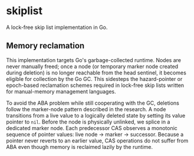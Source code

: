 # skiplist

A lock-free skip list implementation in Go.

## Memory reclamation

This implementation targets Go's garbage-collected runtime. Nodes are never
manually freed; once a node (or temporary marker node created during deletion)
is no longer reachable from the head sentinel, it becomes eligible for
collection by the Go GC. This sidesteps the hazard-pointer or epoch-based
reclamation schemes required in lock-free skip lists written for manual-memory
management languages.

To avoid the ABA problem while still cooperating with the GC, deletions follow
the marker-node pattern described in the research. A node transitions from a
live value to a logically deleted state by setting its value pointer to `nil`.
Before the node is physically unlinked, we splice in a dedicated marker node.
Each predecessor CAS observes a monotonic sequence of pointer values: live node
→ marker → successor. Because a pointer never reverts to an earlier value, CAS
operations do not suffer from ABA even though memory is reclaimed lazily by the
runtime.
